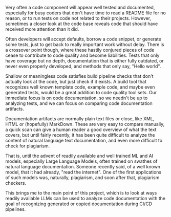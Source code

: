 Very often a code component will appear well tested and documented, especially for busy coders that don't have time to read a README file for no reason, or to run tests on code not related to their projects. However, sometimes a closer look at the code base reveals code that should have received more attention than it did.

Often developers will accept defaults, borrow a code snippet, or generate some tests, just to get back to really important work without delay. There is a crossover point though, where these hastily conjured pieces of code cease to contribute to code quality and become liabilities. Tests that only have coverage but no depth, documentation that is either fully outdated, or never even properly developed, and methods that only say, "Hello world".

Shallow or meaningless code satisfies build pipeline checks that don't actually look at the code, but just check if it exists. A build tool that recognizes well known template code, example code, and maybe even generated tests, would be a great addition to code quality tool sets. Our immediate focus is on code documentation, so we needn't be up to analyzing tests, and we can focus on comparing code documentation artifacts. 

Documentation artifacts are normally plain text files or close, like XML, HTML or (hopefully) MarkDown. These are very easy to compare manually, a quick scan can give a human reader a good overview of what the text covers, but until fairly recently, it has been quite difficult to analyze the content of natural language text documentation, and even more difficult to check for plagiarism. 

That is, until the advent of readily available and well trained ML and AI models, especially Large  Language Models, often trained on swathes of natural language documentation. Someone recently said, of a well known model, that it had already, "read the internet". One of the first applications of such models was, naturally, plagiarism, and soon after that, plagiarism checkers.

This brings me to the main point of this project, which is to look at ways readily available LLMs can be used to analyze code documentation with the goal of recognizing generated or copied documentation during CI/CD pipelines.